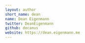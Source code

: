 ```yaml
---
layout: author
short_name: dean
name: Dean Eigenmann
twitter: DeanEigenmann
github: decanus
website: https://dean.eigenmann.me
---
```

